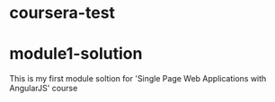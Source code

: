 # coursera-test
# module1-solution
This is my first module soltion for 'Single Page Web Applications with AngularJS' course
